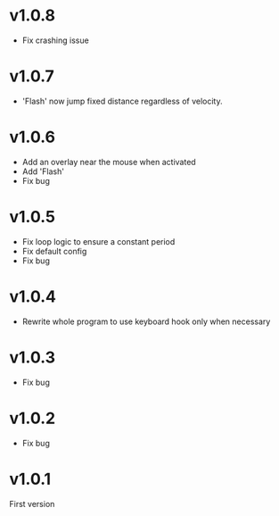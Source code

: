 # v1.0.8

* Fix crashing issue

# v1.0.7

* 'Flash' now jump fixed distance regardless of velocity.

# v1.0.6

* Add an overlay near the mouse when activated
* Add 'Flash'
* Fix bug

# v1.0.5

* Fix loop logic to ensure a constant period
* Fix default config
* Fix bug

# v1.0.4

* Rewrite whole program to use keyboard hook only when necessary

# v1.0.3

* Fix bug

# v1.0.2

* Fix bug

# v1.0.1

First version